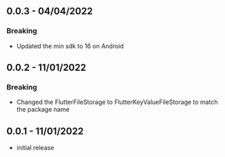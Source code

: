 ## 0.0.3 - 04/04/2022
### Breaking
* Updated the min sdk to 16 on Android

## 0.0.2 - 11/01/2022
### Breaking
* Changed the FlutterFileStorage to FlutterKeyValueFileStorage to match the package name

## 0.0.1 - 11/01/2022
* initial release